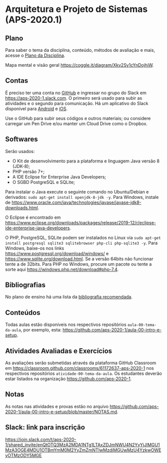 # Arquitetura e Projeto de Sistemas (APS-2020.1)

## Plano

Para saber o tema da disciplina, conteúdo, métodos de avaliação e mais, acesse o [Plano da Disciplina](https://github.com/aps-2020-1/aula-00-intro-e-setup/blob/master/PLANO.md).

Mapa mental e visão geral <https://coggle.it/diagram/Xkv2Sy1cYnDojhiW>.

## Contas

É preciso ter uma conta no [GitHub](https://github.com/join) e ingressar no grupo do Slack em <https://aps-2020-1.slack.com>. O primeiro será usado para subir as atividades e o segundo para comunicação. Há um aplicativo do Slack disponível para [Android](https://play.google.com/store/apps/details?id=com.Slack&hl=pt_BR) e [iOS](https://itunes.apple.com/br/app/slack/id618783545).

Use o GitHub para subir seus códigos e outros materiais; ou considere carregar um Pen Drive e/ou manter um Cloud Drive como o Dropbox.

## Softwares

Serão usados:

* O Kit de desenvolvimento para a plataforma e linguagem Java versão 8 (JDK-8);
* PHP versão 7+;
* A IDE Eclipse for Enterprise Java Developers;
* O SGBD PostgreSQL e SQLite;

Para instalar o Java execute o seguinte comando no Ubuntu/Debian e derivados: `sudo apt-get install openjdk-8-jdk -y`. Para Windows, instale de <https://www.oracle.com/java/technologies/javase/javase-jdk8-downloads.html>.

O Eclipse é encontrado em <https://www.eclipse.org/downloads/packages/release/2019-12/r/eclipse-ide-enterprise-java-developers>.

O PHP, PostgreSQL, SQLite podem ser instalados no Linux via `sudo apt-get install postgresql sqlite3 sqlitebrowser php-cli php-sqlite3 -y`. Para Windows, baixe-os nos links <https://www.postgresql.org/download/windows/> e <https://www.sqlite.org/download.html>. Se a versão 64bits não funcionar tente a de 32bits. Para PHP no Windows, procure um pacote ou tente a sorte aqui <https://windows.php.net/download#php-7.4>.

## Bibliografias

No plano de ensino há uma lista da [bibliografia recomendada](bibliografia.jpg).

## Conteúdos

Todas aulas estão disponíveis nos respectivos repositórios `aula-00-tema-da-aula`, por exemplo, esta: <https://github.com/aps-2020-1/aula-00-intro-e-setup>.

## Atividades Avaliadas e Exercícios

As avaliações serão submetidas através da plataforma GitHub Classroom em <https://classroom.github.com/classrooms/61172637-aps-2020-1> nos respectivos repositórios `atividade-00-tema-da-aula`. Os estudantes deverão estar listados na organização <https://github.com/aps-2020-1>.

## Notas

As notas nas atividades e provas estão no arquivo <https://github.com/aps-2020-1/aula-00-intro-e-setup/blob/master/NOTAS.md>.

## Slack: link para inscrição

<https://join.slack.com/t/aps-2020-1/shared_invite/enQtOTQ3MzA2MDA1NTg1LTAxZDJmNWU4N2YyYjJlMGU1MzA3OGE4MDU1OTBmYmM0M2YyZmZmNTIwMzdiMGUwMzU4YzkwOWEyOTMzODY5MGE>
